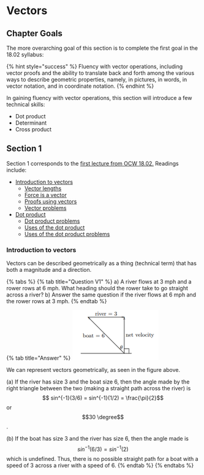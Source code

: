 # Vectors

## Chapter Goals

The more overarching goal of this section is to complete the first goal in the 18.02 syllabus:

{% hint style="success" %}
Fluency with vector operations, including vector proofs and the ability to translate back and forth among the various ways to describe geometric properties, namely, in pictures, in words, in vector notation, and in coordinate notation.
{% endhint %}

In gaining fluency with vector operations, this section will introduce a few technical skills:

* Dot product
* Determinant
* Cross product

## Section 1

Section 1 corresponds to the [first lecture from OCW 18.02.](https://ia802700.us.archive.org/4/items/MIT18.02F07/ocw-18_02-f07-lec01_300k.mp4) Readings include:

* [Introduction to vectors](https://ocw.mit.edu/courses/mathematics/18-02sc-multivariable-calculus-fall-2010/1.-vectors-and-matrices/part-a-vectors-determinants-and-planes/session-1-vectors/MIT18_02SC_notes_0.pdf)
  * [Vector lengths](https://ocw.mit.edu/courses/mathematics/18-02sc-multivariable-calculus-fall-2010/1.-vectors-and-matrices/part-a-vectors-determinants-and-planes/session-1-vectors/MIT18_02SC_we_2_comb.pdf)
  * [Force is a vector](https://ocw.mit.edu/courses/mathematics/18-02sc-multivariable-calculus-fall-2010/1.-vectors-and-matrices/part-a-vectors-determinants-and-planes/session-1-vectors/MIT18_02SC_we_3_comb.pdf)
  * [Proofs using vectors](https://ocw.mit.edu/courses/mathematics/18-02sc-multivariable-calculus-fall-2010/1.-vectors-and-matrices/part-a-vectors-determinants-and-planes/session-1-vectors/MIT18_02SC_we_4_comb.pdf)
  * [Vector problems](https://ocw.mit.edu/courses/mathematics/18-02sc-multivariable-calculus-fall-2010/1.-vectors-and-matrices/part-a-vectors-determinants-and-planes/session-1-vectors/MIT18_02SC_pb_1_quest.pdf)
* [Dot product](https://ocw.mit.edu/courses/mathematics/18-02sc-multivariable-calculus-fall-2010/1.-vectors-and-matrices/part-a-vectors-determinants-and-planes/session-2-dot-products/MIT18_02SC_notes_1.pdf)
  * [Dot product problems](https://ocw.mit.edu/courses/mathematics/18-02sc-multivariable-calculus-fall-2010/1.-vectors-and-matrices/part-a-vectors-determinants-and-planes/session-2-dot-products/MIT18_02SC_pb_2_quest.pdf)
  * [Uses of the dot product](https://ocw.mit.edu/courses/mathematics/18-02sc-multivariable-calculus-fall-2010/1.-vectors-and-matrices/part-a-vectors-determinants-and-planes/session-3-uses-of-the-dot-product-lengths-and-angles/MIT18_02SC_we_5_comb.pdf)
  * [Uses of the dot product problems](https://ocw.mit.edu/courses/mathematics/18-02sc-multivariable-calculus-fall-2010/1.-vectors-and-matrices/part-a-vectors-determinants-and-planes/session-3-uses-of-the-dot-product-lengths-and-angles/MIT18_02SC_pb_3_quest.pdf)

### Introduction to vectors

Vectors can be described geometrically as a thing \(technical term\) that has both a magnitude and a direction. 

{% tabs %}
{% tab title="Question V1" %}
a\) A river flows at 3 mph and a rower rows at 6 mph. What heading should the rower take to go straight across a river? b\) Answer the same question if the river flows at 6 mph and the rower rows at 3 mph.
{% endtab %}

{% tab title="Answer" %}
![Geometric setup to V1](../.gitbook/assets/river.PNG)

  
We can represent vectors geometrically, as seen in the figure above.

\(a\) If the river has size 3 and the boat size 6, then the angle made by the right triangle between the two \(making a straight path across the river\) is $$ sin^{-1}(3/6) =  sin^{-1}(1/2) =  \frac{\pi}{2}$$ or $$30 \degree$$. 

\(b\) If the boat has size 3 and the river has size 6, then the angle made is $$sin^{-1}(6/3) = sin^{-1}(2)$$which is undefined. Thus, there is no possible straight path for a boat with a speed of 3 across a river with a speed of 6.
{% endtab %}
{% endtabs %}



### 





